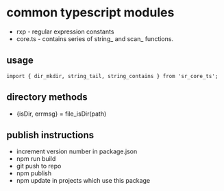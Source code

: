 # common typescript modules
* rxp - regular expression constants
* core.ts - contains series of string_ and scan_ functions.

## usage
```
import { dir_mkdir, string_tail, string_contains } from 'sr_core_ts';

```

## directory methods
* {isDir, errmsg} = file_isDir(path)

## publish instructions
* increment version number in package.json
* npm run build
* git push to repo
* npm publish
* npm update in projects which use this package
